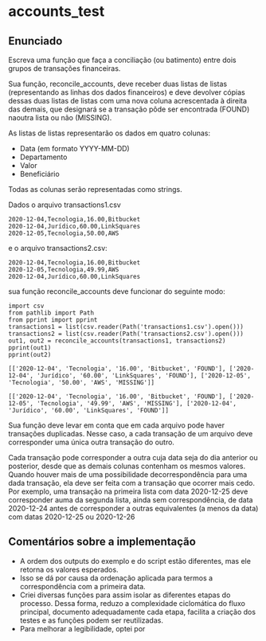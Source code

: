 # accounts_test

## Enunciado

Escreva uma função que faça a conciliação (ou batimento) entre dois grupos de transações financeiras.

Sua função, reconcile_accounts, deve receber duas listas de listas (representando as linhas dos dados financeiros) e deve devolver cópias dessas duas listas de listas com uma nova coluna acrescentada à direita das demais, que designará se a transação pôde ser encontrada (FOUND) naoutra lista ou não (MISSING).

As listas de listas representarão os dados em quatro colunas:
- Data (em formato YYYY-MM-DD)
- Departamento
- Valor
- Beneficiário

Todas as colunas serão representadas como strings.

Dados o arquivo transactions1.csv
```
2020-12-04,Tecnologia,16.00,Bitbucket
2020-12-04,Jurídico,60.00,LinkSquares
2020-12-05,Tecnologia,50.00,AWS
```

e o arquivo transactions2.csv:

```
2020-12-04,Tecnologia,16.00,Bitbucket
2020-12-05,Tecnologia,49.99,AWS
2020-12-04,Jurídico,60.00,LinkSquares
```

sua função reconcile_accounts deve funcionar do seguinte modo:
```
import csv
from pathlib import Path
from pprint import pprint
transactions1 = list(csv.reader(Path('transactions1.csv').open()))
transactions2 = list(csv.reader(Path('transactions2.csv').open()))
out1, out2 = reconcile_accounts(transactions1, transactions2)
pprint(out1)
pprint(out2)

[['2020-12-04', 'Tecnologia', '16.00', 'Bitbucket', 'FOUND'], ['2020-12-04', 'Jurídico', '60.00', 'LinkSquares', 'FOUND'], ['2020-12-05', 'Tecnologia', '50.00', 'AWS', 'MISSING']]

[['2020-12-04', 'Tecnologia', '16.00', 'Bitbucket', 'FOUND'], ['2020-12-05', 'Tecnologia', '49.99', 'AWS', 'MISSING'], ['2020-12-04', 'Jurídico', '60.00', 'LinkSquares', 'FOUND']]
```

Sua função deve levar em conta que em cada arquivo pode haver transações duplicadas. Nesse caso, a cada transação de um arquivo deve corresponder uma única outra transação do outro.

Cada transação pode corresponder a outra cuja data seja do dia anterior ou posterior, desde que as demais colunas contenham os mesmos valores. Quando houver mais de uma possibilidade decorrespondência para uma dada transação, ela deve ser feita com a transação que ocorrer mais cedo. Por exemplo, uma transação na primeira lista com data 2020-12-25 deve corresponder auma da segunda lista, ainda sem correspondência, de data 2020-12-24 antes de corresponder a outras equivalentes (a menos da data) com datas 2020-12-25 ou 2020-12-26

## Comentários sobre a implementação

- A ordem dos outputs do exemplo e do script estão diferentes, mas ele retorna os valores esperados.
- Isso se dá por causa da ordenação aplicada para termos a correspondência com a primeira data.
- Criei diversas funções para assim isolar as diferentes etapas do processo. Dessa forma, reduzo a complexidade ciclomática do fluxo principal, documento adequadamente cada etapa, facilita a criação dos testes e as funções podem ser reutilizadas. 
- Para melhorar a legibilidade, optei por
